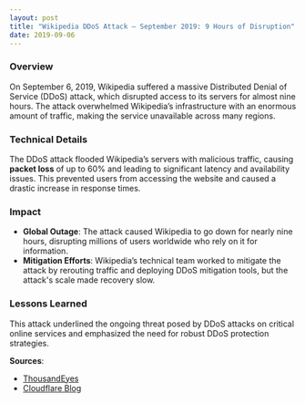 ```yaml
---
layout: post
title: "Wikipedia DDoS Attack – September 2019: 9 Hours of Disruption"
date: 2019-09-06
---
```


### Overview
On September 6, 2019, Wikipedia suffered a massive Distributed Denial of Service (DDoS) attack, which disrupted access to its servers for almost nine hours. The attack overwhelmed Wikipedia’s infrastructure with an enormous amount of traffic, making the service unavailable across many regions.

### Technical Details
The DDoS attack flooded Wikipedia’s servers with malicious traffic, causing **packet loss** of up to 60% and leading to significant latency and availability issues. This prevented users from accessing the website and caused a drastic increase in response times.

### Impact
- **Global Outage**: The attack caused Wikipedia to go down for nearly nine hours, disrupting millions of users worldwide who rely on it for information.
- **Mitigation Efforts**: Wikipedia’s technical team worked to mitigate the attack by rerouting traffic and deploying DDoS mitigation tools, but the attack's scale made recovery slow.

### Lessons Learned
This attack underlined the ongoing threat posed by DDoS attacks on critical online services and emphasized the need for robust DDoS protection strategies.

**Sources**:
- [ThousandEyes](https://www.thousandeyes.com/blog/biggest-internet-outages-2019)
- [Cloudflare Blog](https://blog.cloudflare.com/details-of-the-cloudflare-outage-on-july-2-2019)
